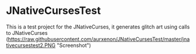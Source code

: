 # JNativeCursesTest
This is a test project for the JNativeCurses, it generates glitch art using calls to JNativeCurses
(https://raw.githubusercontent.com/aurxenon/JNativeCursesTest/master/jnativecursestest2.PNG "Screenshot")
